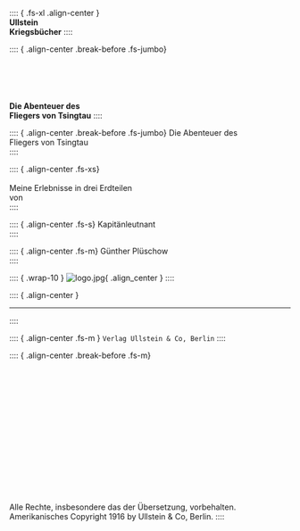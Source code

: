:::: { .fs-xl .align-center }
<br />
**Ullstein**<br />
**Kriegsbücher**
::::

:::: { .align-center .break-before  .fs-jumbo}
<br /><br /><br /><br /><br /><br />
**Die Abenteuer des** <br />
**Fliegers von Tsingtau**
::::


:::: { .align-center .break-before  .fs-jumbo}
Die Abenteuer des<br />
Fliegers von Tsingtau<br />
::::

:::: { .align-center  .fs-xs}
<br /><br />Meine Erlebnisse in drei Erdteilen<br />
von<br />
::::

:::: { .align-center  .fs-s}
Kapitänleutnant<br />
::::

:::: { .align-center  .fs-m}
Günther Plüschow<br />
::::

:::: { .wrap-10 }
![](logo.jpg "logo.jpg"){ .align_center }
::::


:::: { .align-center  }
****
::::

:::: { .align-center .fs-m }
`Verlag Ullstein & Co, Berlin`
::::


:::: { .align-center .break-before  .fs-m}
<br /><br /><br /><br /><br /><br /><br /><br />
<br /><br /><br /><br /><br /><br /><br /><br />
Alle Rechte, insbesondere das der Übersetzung, vorbehalten.<br />
Amerikanisches Copyright 1916 by Ullstein & Co, Berlin.
::::
